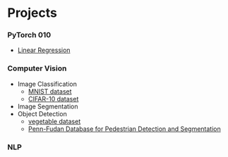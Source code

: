 # Projects

### PyTorch 010

- [Linear Regression](https://github.com/shazzad-hasan/practice-deep-learning-with-pytorch/blob/main/pytorch_101/linear_regression.ipynb)

### Computer Vision

- Image Classification
  - [MNIST dataset](https://github.com/shazzad-hasan/practice-deep-learning-with-pytorch/blob/main/image_classification/mlp_mnist.ipynb)
  - [CIFAR-10 dataset](https://github.com/shazzad-hasan/practice-deep-learning-with-pytorch/blob/main/image_classification/cifar10.ipynb)
- Image Segmentation
- Object Detection
  - [vegetable dataset](https://github.com/shazzad-hasan/practice-deep-learning-with-pytorch/blob/main/object_detection/object_localization_vegetable_data.ipynb)
  - [Penn-Fudan Database for Pedestrian Detection and Segmentation](https://github.com/shazzad-hasan/practice-deep-learning-with-pytorch/blob/main/object_detection/pedestrian_detection_and_segmentation.ipynb)



### NLP



